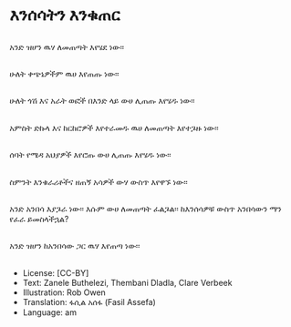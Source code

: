 # እንሰሳትን እንቁጠር

##
አንድ ዝሆን ዉሃ ለመጠጣት እየሄደ ነው፡፡

##
ሁለት ቀጭኔዎችም ዉሀ እየጠጡ ነው፡፡

##
ሁለት ጎሽ እና አራት ወፎች በእንድ ላይ ውሀ ሊጠጡ እየሄዱ ነው፡፡

##
አምስት ድኩላ እና ከርከሮዎች እየተራመዱ ዉሀ ለመጠጣት እየተጔዙ ነው፡፡

##
ሰባት የሜዳ አህያዎች እየሮጡ ውሀ ሊጠጡ እየሄዱ ነው፡፡

##
ስምንት እንቁራሪቶችና ዘጠኝ አሳዎች ውሃ ውስጥ እየዋኙ ነው፡፡

##
አንድ አንበሳ እያጔራ ነው፡፡ እሱም ውሀ ለመጠጣት ፈልጔል፡፡ ከእንሰሳዎቹ ውስጥ አንበሳውን ማን የፈራ ይመስላችኋል?

##
አንድ ዝሆን ከአንበሳው ጋር ዉሃ እየጠጣ ነው፡፡

##
* License: [CC-BY]
* Text: Zanele Buthelezi, Thembani Dladla, Clare Verbeek
* Illustration: Rob Owen
* Translation: ፋሲል አሰፋ (Fasil Assefa)
* Language: am
